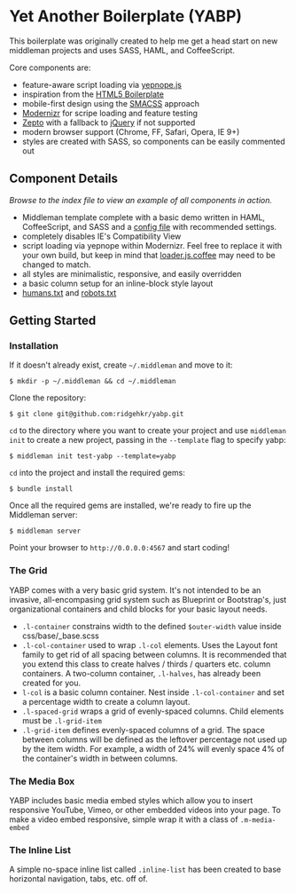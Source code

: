 Yet Another Boilerplate (YABP)
====

This boilerplate was originally created to help me get a head start on new middleman projects and uses SASS, HAML, and CoffeeScript.

Core components are:
* feature-aware script loading via [yepnope.js](http://yepnopejs.com/)
* inspiration from the [HTML5 Boilerplate](http://html5boilerplate.com/)
* mobile-first design using the [SMACSS](http://smacss.com/) approach
* [Modernizr](http://modernizr.com/) for scripe loading and feature testing
* [Zepto](http://zeptojs.com/) with a fallback to [jQuery](http://jquery.com/) if not supported
* modern browser support (Chrome, FF, Safari, Opera, IE 9+)
* styles are created with SASS, so components can be easily commented out

Component Details
----

*Browse to the index file to view an example of all components in action.*

* Middleman template complete with a basic demo written in HAML, CoffeeScript, and SASS and a [config file](config.rb) with recommended settings.
* completely disables IE's Compatibility View
* script loading via yepnope within Modernizr. Feel free to replace it with your own build, but keep in mind that [loader.js.coffee](source/js/loader.js.coffee) may need to be changed to match. 
* all styles are minimalistic, responsive, and easily overridden
* a basic column setup for an inline-block style layout
* [humans.txt](source/humans.txt) and [robots.txt](source/robots.txt)

Getting Started
----

### Installation
If it doesn't already exist, create ```~/.middleman``` and move to it:
```
$ mkdir -p ~/.middleman && cd ~/.middleman
```
Clone the repository:
```
$ git clone git@github.com:ridgehkr/yabp.git
```

```cd``` to the directory where you want to create your project and use ```middleman init``` to create a new project, passing in the ```--template``` flag to specify yabp:
```
$ middleman init test-yabp --template=yabp
```

```cd``` into the project and install the required gems:
```
$ bundle install
```

Once all the required gems are installed, we're ready to fire up the Middleman server:
```
$ middleman server
```

Point your browser to ```http://0.0.0.0:4567``` and start coding!

### The Grid
YABP comes with a very basic grid system. It's not intended to be an invasive, all-encompasing grid system such as Blueprint or Bootstrap's, just organizational containers and child blocks for your basic layout needs.

* ```.l-container``` constrains width to the defined ```$outer-width``` value inside css/base/_base.scss
* ```.l-col-container``` used to wrap ```.l-col``` elements. Uses the Layout font family to get rid of all spacing between columns. It is recommended that you extend this class to create halves / thirds / quarters etc. column containers. A two-column container, ```.l-halves```, has already been created for you.
* ```l-col``` is a basic column container. Nest inside ```.l-col-container``` and set a percentage width to create a column layout.
* ```.l-spaced-grid``` wraps a grid of evenly-spaced columns. Child elements must be ```.l-grid-item```
* ```.l-grid-item``` defines evenly-spaced columns of a grid. The space between columns will be defined as the leftover percentage not used up by the item width. For example, a width of 24% will evenly space 4% of the container's width in between columns.

### The Media Box
YABP includes basic media embed styles which allow you to insert responsive YouTube, Vimeo, or other embedded videos into your page. To make a video embed responsive, simple wrap it with a class of ```.m-media-embed```

### The Inline List
A simple no-space inline list called ```.inline-list``` has been created to base horizontal navigation, tabs, etc. off of.
